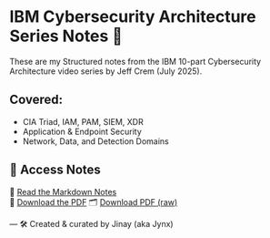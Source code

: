 # IBM Cybersecurity Architecture Series Notes 🔐
These are my Structured notes from the IBM 10-part Cybersecurity Architecture video series by Jeff Crem (July 2025).

## Covered:
- CIA Triad, IAM, PAM, SIEM, XDR
- Application & Endpoint Security
- Network, Data, and Detection Domains

## 📂 Access Notes
📘 [Read the Markdown Notes](notes/ibm_notes.md)  
📎 [Download the PDF](notes/IBM_notes.pdf)
🗂️ [Download PDF (raw)](https://github.com/jynxora/IBM-cyber-notes/raw/main/notes/IBM_notes.pdf)

— 🛠️ Created & curated by Jinay (aka Jynx)
